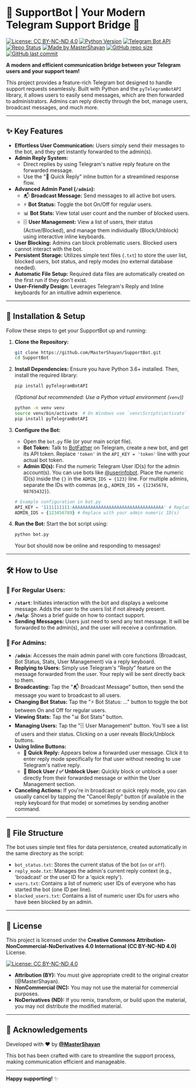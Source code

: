 # 🤖 SupportBot | Your Modern Telegram Support Bridge 🌉

[![License: CC BY-NC-ND 4.0](https://img.shields.io/badge/License-CC%20BY--NC--ND%204.0-lightgrey.svg)](https://creativecommons.org/licenses/by-nc-nd/4.0/)
[![Python Version](https://img.shields.io/badge/Python-3.6%2B-blue?logo=python)](https://www.python.org/)
[![Telegram Bot API](https://img.shields.io/badge/Telegram%20API-pyTelegramBotAPI-blue.svg)](https://github.com/eternnoir/pyTelegramBotAPI)
[![Repo Status](https://www.repostatus.org/badges/latest/active.svg)](https://www.repostatus.org/#active)
[![Made by MasterShayan](https://img.shields.io/badge/Made%20by-%40MasterShayan-success?style=flat-square)](https://github.com/MasterShayan)
[![GitHub repo size](https://img.shields.io/github/repo-size/MasterShayan/SupportBot?style=flat-square)](https://github.com/MasterShayan/SupportBot)
[![GitHub last commit](https://img.shields.io/github/last-commit/MasterShayan/SupportBot?style=flat-square)](https://github.com/MasterShayan/SupportBot/commits/main)

**A modern and efficient communication bridge between your Telegram users and your support team!**

This project provides a feature-rich Telegram bot designed to handle support requests seamlessly. Built with Python and the `pyTelegramBotAPI` library, it allows users to easily send messages, which are then forwarded to administrators. Admins can reply directly through the bot, manage users, broadcast messages, and much more.

---

## ✨ Key Features

* **Effortless User Communication:** Users simply send their messages to the bot, and they get instantly forwarded to the admin(s).
* **Admin Reply System:**
    * Direct replies by using Telegram's native reply feature on the forwarded message.
    * Use the "📝 Quick Reply" inline button for a streamlined response flow.
* **Advanced Admin Panel (`/admin`):**
    * 📬 **Broadcast Message:** Send messages to all active bot users.
    * ⚡️ **Bot Status:** Toggle the bot On/Off for regular users.
    * 📊 **Bot Stats:** View total user count and the number of blocked users.
    * 🗄️ **User Management:** View a list of users, their status (Active/Blocked), and manage them individually (Block/Unblock) using interactive inline keyboards.
* **User Blocking:** Admins can block problematic users. Blocked users cannot interact with the bot.
* **Persistent Storage:** Utilizes simple text files (`.txt`) to store the user list, blocked users, bot status, and reply modes (no external database needed).
* **Automatic File Setup:** Required data files are automatically created on the first run if they don't exist.
* **User-Friendly Design:** Leverages Telegram's Reply and Inline keyboards for an intuitive admin experience.

---

## 🚀 Installation & Setup

Follow these steps to get your SupportBot up and running:

1.  **Clone the Repository:**
    ```bash
    git clone https://github.com/MasterShayan/SupportBot.git
    cd SupportBot
    ```

2.  **Install Dependencies:**
    Ensure you have Python 3.6+ installed. Then, install the required library:
    ```bash
    pip install pyTelegramBotAPI
    ```
    *(Optional but recommended: Use a Python virtual environment (`venv`))*
    ```bash
    python -m venv venv
    source venv/bin/activate  # On Windows use `venv\Scripts\activate`
    pip install pyTelegramBotAPI
    ```

3.  **Configure the Bot:**
    * Open the `bot.py` file (or your main script file).
    * **Bot Token:** Talk to [BotFather](https://t.me/BotFather) on Telegram, create a new bot, and get its API token. Replace `'token'` in the `API_KEY = 'token'` line with your actual bot token.
    * **Admin ID(s):** Find the numeric Telegram User ID(s) for the admin account(s). You can use bots like [@userinfobot](https://t.me/userinfobot). Place the numeric ID(s) inside the `{}` in the `ADMIN_IDS = {123}` line. For multiple admins, separate the IDs with commas (e.g., `ADMIN_IDS = {12345678, 98765432}`).

    ```python
    # Example configuration in bot.py
    API_KEY = '1111111111:AAAAAAAAAAAAAAAAAAAAAAAAAAAAAAAAAAA' # Replace with your bot token
    ADMIN_IDS = {123456789} # Replace with your admin numeric ID(s)
    ```
    
4.  **Run the Bot:**
    Start the bot script using:
    ```bash
    python bot.py
    ```
    Your bot should now be online and responding to messages!

---

## 🛠️ How to Use

### 👤 For Regular Users:

* **`/start`**: Initiates interaction with the bot and displays a welcome message. Adds the user to the users list if not already present.
* **`/help`**: Shows a brief guide on how to contact support.
* **Sending Messages:** Users just need to send any text message. It will be forwarded to the admin(s), and the user will receive a confirmation.

### 👑 For Admins:

* **`/admin`**: Accesses the main admin panel with core functions (Broadcast, Bot Status, Stats, User Management) via a reply keyboard.
* **Replying to Users:** Simply use Telegram's "Reply" feature on the message forwarded from the user. Your reply will be sent directly back to them.
* **Broadcasting:** Tap the "📬 Broadcast Message" button, then send the message you want to broadcast to all users.
* **Changing Bot Status:** Tap the "⚡️ Bot Status: ..." button to toggle the bot between On and Off for regular users.
* **Viewing Stats:** Tap the "📊 Bot Stats" button.
* **Managing Users:** Tap the "🗄️ User Management" button. You'll see a list of users and their status. Clicking on a user reveals Block/Unblock buttons.
* **Using Inline Buttons:**
    * **📝 Quick Reply:** Appears below a forwarded user message. Click it to enter reply mode specifically for that user without needing to use Telegram's native reply.
    * **🚫 Block User / ✅ Unblock User:** Quickly block or unblock a user directly from their forwarded message or within the User Management section.
* **Canceling Actions:** If you're in broadcast or quick reply mode, you can usually cancel by tapping the "Cancel Reply" button (if available in the reply keyboard for that mode) or sometimes by sending another command.

---

## 📁 File Structure

The bot uses simple text files for data persistence, created automatically in the same directory as the script:

* `bot_status.txt`: Stores the current status of the bot (`on` or `off`).
* `reply_mode.txt`: Manages the admin's current reply context (e.g., 'broadcast' or the user ID for a 'quick reply').
* `users.txt`: Contains a list of numeric user IDs of everyone who has started the bot (one ID per line).
* `blocked_users.txt`: Contains a list of numeric user IDs for users who have been blocked by an admin.

---

## 📜 License

This project is licensed under the **Creative Commons Attribution-NonCommercial-NoDerivatives 4.0 International (CC BY-NC-ND 4.0)** License.

[![License: CC BY-NC-ND 4.0](https://licensebuttons.net/l/by-nc-nd/4.0/88x31.png)](https://creativecommons.org/licenses/by-nc-nd/4.0/)

* **Attribution (BY):** You must give appropriate credit to the original creator (@MasterShayan).
* **NonCommercial (NC):** You may not use the material for commercial purposes.
* **NoDerivatives (ND):** If you remix, transform, or build upon the material, you may not distribute the modified material.

---

## 🙏 Acknowledgements

Developed with  ❤️ by **[@MasterShayan](https://github.com/MasterShayan)**

This bot has been crafted with care to streamline the support process, making communication efficient and manageable.

---

**Happy supporting!** ✨
